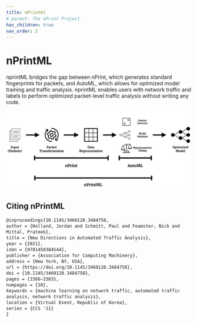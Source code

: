 ```yaml
---
title: nPrintml
# parent: The nPrint Project
has_children: true
nav_order: 2
---
```


# nPrintML

nprintML bridges the gap between nPrint, which generates standard fingerprints for packets, and AutoML, which allows for optimized model training and traffic analysis. nprintML enables users with network traffic and labels to perform optimized packet-level traffic analysis without writing any code.

![nPrintml](nprintml.png)


## Citing nPrintML

```
@inproceedings{10.1145/3460120.3484758,
author = {Holland, Jordan and Schmitt, Paul and Feamster, Nick and Mittal, Prateek},
title = {New Directions in Automated Traffic Analysis},
year = {2021},
isbn = {9781450384544},
publisher = {Association for Computing Machinery},
address = {New York, NY, USA},
url = {https://doi.org/10.1145/3460120.3484758},
doi = {10.1145/3460120.3484758},
pages = {3366–3383},
numpages = {18},
keywords = {machine learning on network traffic, automated traffic analysis, network traffic analysis},
location = {Virtual Event, Republic of Korea},
series = {CCS '21}
}
```
